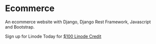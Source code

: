 # Ecommerce

An ecommerce website with Django, Django Rest Framework, Javascript and Bootstrap.
<p>Sign up for Linode Today for <a href="https://www.linode.com/?r=e3104a30f05cc67a5005ba8c61e22122cf208549" target="_blank">$100 Linode Credit</a></p>
